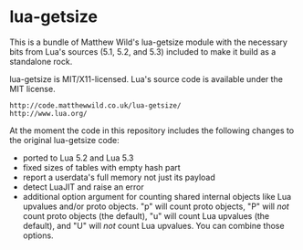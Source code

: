#                             lua-getsize                            #

This is a bundle of Matthew Wild's lua-getsize module with the
necessary bits from Lua's sources (5.1, 5.2, and 5.3) included to make
it build as a standalone rock.

lua-getsize is MIT/X11-licensed. Lua's source code is available
under the MIT license.

    http://code.matthewwild.co.uk/lua-getsize/
    http://www.lua.org/

At the moment the code in this repository includes the following
changes to the original lua-getsize code:

*   ported to Lua 5.2 and Lua 5.3
*   fixed sizes of tables with empty hash part
*   report a userdata's full memory not just its payload
*   detect LuaJIT and raise an error
*   additional option argument for counting shared internal objects
    like Lua upvalues and/or proto objects.
    "p" will count proto objects, "P" will _not_ count proto objects
    (the default), "u" will count Lua upvalues (the default), and "U"
    will _not_ count Lua upvalues. You can combine those options.

